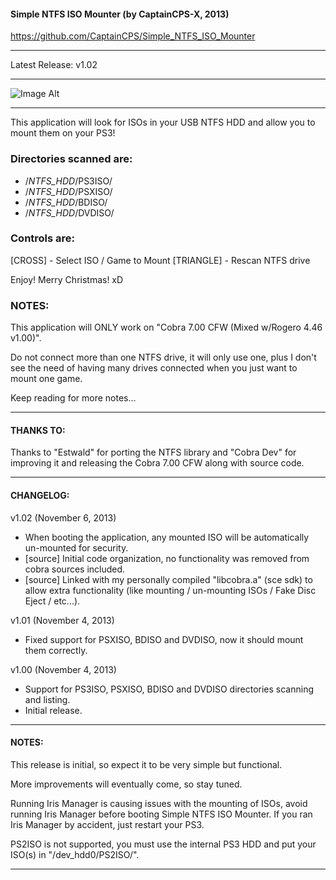 #### Simple NTFS ISO Mounter (by CaptainCPS-X, 2013)

https://github.com/CaptainCPS/Simple_NTFS_ISO_Mounter

---

Latest Release: v1.02

---

![Image Alt](http://img811.imageshack.us/img811/5272/ae21.png)

---

This application will look for ISOs in your USB NTFS HDD and allow you
to mount them on your PS3!

### Directories scanned are:

- /*NTFS_HDD*/PS3ISO/
- /*NTFS_HDD*/PSXISO/
- /*NTFS_HDD*/BDISO/
- /*NTFS_HDD*/DVDISO/

### Controls are:

[CROSS] - Select ISO / Game to Mount
[TRIANGLE] - Rescan NTFS drive

Enjoy! Merry Christmas! xD

### NOTES:

This application will ONLY work on "Cobra 7.00 CFW (Mixed w/Rogero 4.46 v1.00)".

Do not connect more than one NTFS drive, it will only use one, plus I don't see
the need of having many drives connected when you just want to mount one game.

Keep reading for more notes...

---

#### THANKS TO:

Thanks to "Estwald" for porting the NTFS library and "Cobra Dev" for 
improving it and releasing the Cobra 7.00 CFW along with source code.

---

#### CHANGELOG:

v1.02 (November 6, 2013)

- When booting the application, any mounted ISO will be automatically un-mounted for security.
- [source] Initial code organization, no functionality was removed from cobra sources included.
- [source] Linked with my personally compiled "libcobra.a" (sce sdk) to allow extra 
functionality (like mounting / un-mounting ISOs / Fake Disc Eject / etc...).

v1.01 (November 4, 2013)

- Fixed support for PSXISO, BDISO and DVDISO, now it should mount them correctly.

v1.00 (November 4, 2013)

- Support for PS3ISO, PSXISO, BDISO and DVDISO directories scanning and listing.
- Initial release.

---

#### NOTES: 

This release is initial, so expect it to be very simple but functional.

More improvements will eventually come, so stay tuned.

Running Iris Manager is causing issues with the mounting of ISOs, avoid
running Iris Manager before booting Simple NTFS ISO Mounter. If you ran 
Iris Manager by accident, just restart your PS3.

PS2ISO is not supported, you must use the internal PS3 HDD and put your ISO(s)
in "/dev_hdd0/PS2ISO/".

---
